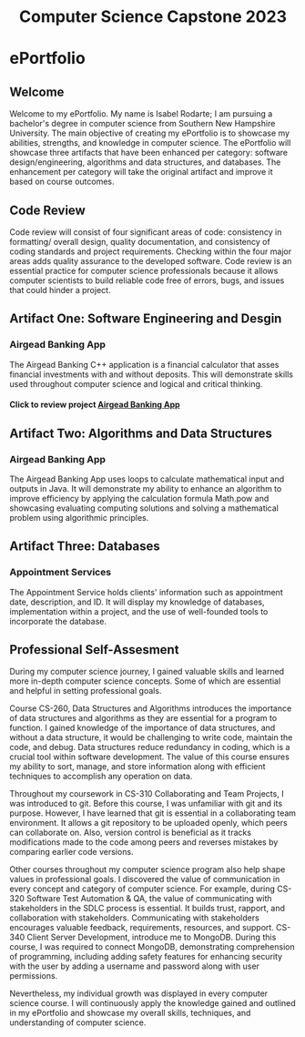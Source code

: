 
# <center>Computer Science Capstone 2023</center>

# ePortfolio

## Welcome

Welcome to my ePortfolio. My name is Isabel Rodarte; I am pursuing a bachelor's degree in computer science from Southern New Hampshire University. The main objective of creating my ePortfolio is to showcase my abilities, strengths, and knowledge in computer science. The ePortfolio will showcase three artifacts that have been enhanced per category: software design/engineering, algorithms and data structures, and databases. The enhancement per category will take the original artifact and improve it based on course outcomes.

## Code Review

Code review will consist of four significant areas of code: consistency in formatting/ overall design, quality documentation, and consistency of coding standards and project requirements. Checking within the four major areas adds quality assurance to the developed software. Code review is an essential practice for computer science professionals because it allows computer scientists to build reliable code free of errors, bugs, and issues that could hinder a project. 

## Artifact One: Software Engineering and Desgin
### Airgead Banking App

The Airgead Banking C++ application is a financial calculator that asses financial investments with and without deposits. This will demonstrate skills used throughout computer science and logical and critical thinking.

#### Click to review project [Airgead Banking App]()

## Artifact Two: Algorithms and Data Structures
### Airgead Banking App

The Airgead Banking App uses loops to calculate mathematical input and outputs in Java. It will demonstrate my ability to enhance an algorithm to improve efficiency by applying the calculation formula Math.pow and showcasing evaluating computing solutions and solving a mathematical problem using algorithmic principles.

## Artifact Three: Databases
### Appointment Services

The Appointment Service holds clients' information such as appointment date, description, and ID. It will display my knowledge of databases, implementation within a project, and the use of well-founded tools to incorporate the database.

## Professional Self-Assesment

During my computer science journey, I gained valuable skills and learned more in-depth computer science concepts. Some of which are essential and helpful in setting professional goals. 

Course CS-260, Data Structures and Algorithms introduces the importance of data structures and algorithms as they are essential for a program to function. I gained knowledge of the importance of data structures, and without a data structure, it would be challenging to write code, maintain the code, and debug. Data structures reduce redundancy in coding, which is a crucial tool within software development. The value of this course ensures my ability to sort, manage, and store information along with efficient techniques to accomplish any operation on data.

Throughout my coursework in CS-310 Collaborating and Team Projects, I was introduced to git. Before this course, I was unfamiliar with git and its purpose. However, I have learned that git is essential in a collaborating team environment. It allows a git repository to be uploaded openly, which peers can collaborate on. Also, version control is beneficial as it tracks modifications made to the code among peers and reverses mistakes by comparing earlier code versions.

Other courses throughout my computer science program also help shape values in professional goals. I discovered the value of communication in every concept and category of computer science. For example, during CS-320 Software Test Automation & QA, the value of communicating with stakeholders in the SDLC process is essential. It builds trust, rapport, and collaboration with stakeholders. Communicating with stakeholders encourages valuable feedback, requirements, resources, and support. CS-340 Client Server Development, introduce me to MongoDB. During this course, I was required to connect MongoDB, demonstrating comprehension of programming, including adding safety features for enhancing security with the user by adding a username and password along with user permissions.

Nevertheless, my individual growth was displayed in every computer science course. I will continuously apply the knowledge gained and outlined in my ePortfolio and showcase my overall skills, techniques, and understanding of computer science.

